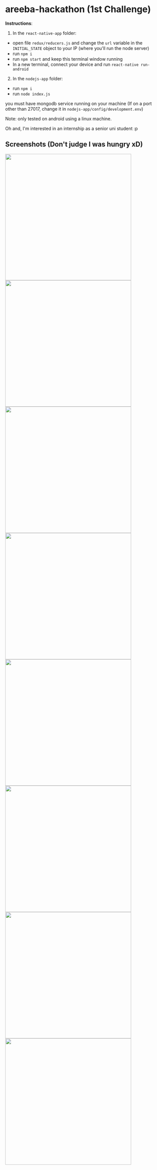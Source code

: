 # areeba-hackathon (1st Challenge)

**Instructions**:

1) In the `react-native-app` folder:
  - open file `redux/reducers.js` and change the `url` variable in the `INITIAL_STATE` object to your IP (where you'll run the node server)
  - run `npm i`
  - run `npm start` and keep this terminal window running
  - In a new terminal, connect your device and run `react-native run-android`

2) In the `nodejs-app` folder:
  - run `npm i`
  - run `node index.js`

you must have mongodb service running on your machine (If on a port other than 27017, change it in `nodejs-app/config/development.env`)

Note: only tested on android using a linux machine.

Oh and, I'm interested in an internship as a senior uni student :p

## Screenshots (Don't judge I was hungry xD)

<img src="https://imagebin.ca/5FezNbnWRUrZ/Screenshot_2020-03-15-00-02-35-624_com.areeba.jpg" width="400">
<img src="https://imagebin.ca/5FezSbWBHOQb/Screenshot_2020-03-15-00-02-26-231_com.areeba.jpg" width="400">
<img src="https://imagebin.ca/5Ff4qMhoNMDq/Screenshot_2020-03-15-01-07-21-281_com.areeba.jpg" width="400">
<img src="https://imagebin.ca/5FezIIihIyPR/Screenshot_2020-03-15-00-42-58-157_com.areeba.jpg" width="400">
<img src="hhttps://imagebin.ca/5FezDcMClnzd/Screenshot_2020-03-15-01-07-21-281_com.areeba.jpg" width="400">
<img src="https://imagebin.ca/5Fez7gZ31kmP/Screenshot_2020-03-15-02-17-14-080_com.areeba.jpg" width="400">
<img src="https://imagebin.ca/5Fez1kltHqMD/Screenshot_2020-03-15-03-09-15-313_com.areeba.jpg" width="400">
<img src="https://imagebin.ca/5FeyuZY4Km5Z/Screenshot_2020-03-15-03-09-34-509_com.areeba.jpg" width="400">
